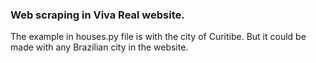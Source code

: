 ### Web scraping in Viva Real website.

The example in houses.py file is with the city of Curitibe. But it could be made with any Brazilian city in the website.
